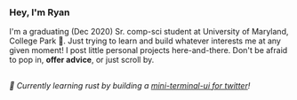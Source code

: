 ### Hey, I'm Ryan

I'm a graduating (Dec 2020) Sr. comp-sci student at University of Maryland, College Park 🐢. Just trying to learn and build whatever interests me at any given moment!
I post little personal projects here-and-there. Don't be afraid to pop in, **offer advice**,
or just scroll by.

##

###### :crab: Currently learning rust by building a [mini-terminal-ui for twitter](https://github.com/RyanDBurke/mini-twitter-tui)!
